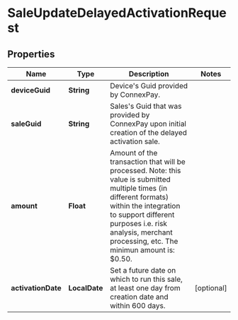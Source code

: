 

# SaleUpdateDelayedActivationRequest


## Properties

| Name | Type | Description | Notes |
|------------ | ------------- | ------------- | -------------|
|**deviceGuid** | **String** | Device&#39;s Guid provided by ConnexPay. |  |
|**saleGuid** | **String** | Sales&#39;s Guid that was provided by ConnexPay upon initial creation of the delayed activation sale. |  |
|**amount** | **Float** | Amount of the transaction that will be processed. Note: this value is submitted multiple times (in different formats) within the integration to support different purposes i.e. risk analysis, merchant processing, etc.  The minimun amount is: $0.50. |  |
|**activationDate** | **LocalDate** | Set a future date on which to run this sale, at least one day from creation date and within 600 days. |  [optional] |



